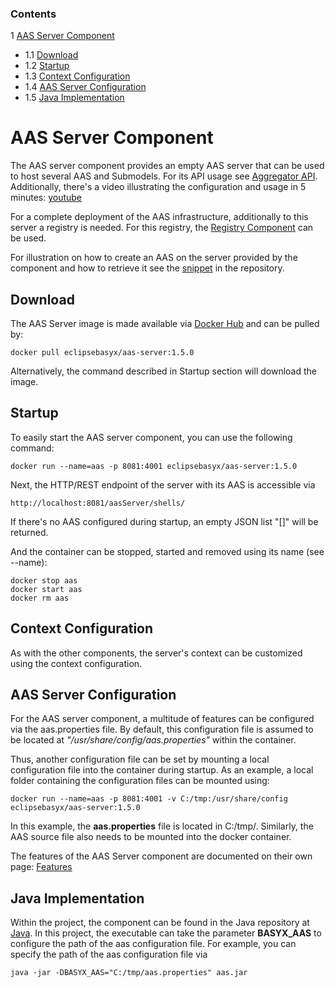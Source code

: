 ### Contents
1 [AAS Server Component](#aas-server-component)
   - 1.1 [Download](#download)
   - 1.2 [Startup](#startup)
   - 1.3 [Context Configuration](#context-configuration)
   - 1.4 [AAS Server Configuration](#aas-server-configuration)
   - 1.5 [Java Implementation](#java-implementation)

<a id="aas-server-component"></a>
# AAS Server Component
The AAS server component provides an empty AAS server that can be used to host several AAS and Submodels. For its API usage see [Aggregator API](https://wiki.eclipse.org/BaSyx_/_Documentation_/_API_/_AssetAdministrationShell). Additionally, there's a video illustrating the configuration and usage in 5 minutes: [youtube](https://www.youtube.com/watch?v=nGRNg0sj1oY)

For a complete deployment of the AAS infrastructure, additionally to this server a registry is needed. For this registry, the [Registry Component](https://wiki.eclipse.org/BaSyx_/_Documentation_/_Components_/_Registry) can be used.

For illustration on how to create an AAS on the server provided by the component and how to retrieve it see the [snippet](https://git.eclipse.org/r/plugins/gitiles/basyx/basyx/+/master/examples/basys.examples/src/test/java/org/eclipse/basyx/examples/snippets/aas/registry/ConnectToAASEndpoints.java) in the repository.

<a id="download"></a>
## Download
The AAS Server image is made available via [Docker Hub](https://hub.docker.com/r/eclipsebasyx/aas-server) and can be pulled by:

``` 
docker pull eclipsebasyx/aas-server:1.5.0
```
Alternatively, the command described in Startup section will download the image.

<a id="startup"></a>
## Startup
To easily start the AAS server component, you can use the following command:

```
docker run --name=aas -p 8081:4001 eclipsebasyx/aas-server:1.5.0
```
Next, the HTTP/REST endpoint of the server with its AAS is accessible via

```
http://localhost:8081/aasServer/shells/
```
If there's no AAS configured during startup, an empty JSON list "[]" will be returned.

And the container can be stopped, started and removed using its name (see --name):

```
docker stop aas
docker start aas
docker rm aas
```
<a id="context-configuation"></a>
## Context Configuration
As with the other components, the server's context can be customized using the context configuration.

<a id="aas-server-configuration"></a>
## AAS Server Configuration
For the AAS server component, a multitude of features can be configured via the aas.properties file. By default, this configuration file is assumed to be located at _"/usr/share/config/aas.properties"_ within the container.

Thus, another configuration file can be set by mounting a local configuration file into the container during startup. As an example, a local folder containing the configuration files can be mounted using:

```
docker run --name=aas -p 8081:4001 -v C:/tmp:/usr/share/config eclipsebasyx/aas-server:1.5.0
```
In this example, the **aas.properties** file is located in C:/tmp/. Similarly, the AAS source file also needs to be mounted into the docker container.

The features of the AAS Server component are documented on their own page: [Features](https://wiki.eclipse.org/BaSyx_/_Documentation_/_Components_/_AAS_Server_/_Features)

<a id="java-implementation"></a>
## Java Implementation
Within the project, the component can be found in the Java repository at [Java](https://git.eclipse.org/r/plugins/gitiles/basyx/basyx/+/master/components/basys.components/basyx.components.docker/basyx.components.AASServer/src/main/java/org/eclipse/basyx/components/aas/executable/). In this project, the executable can take the parameter **BASYX_AAS** to configure the path of the aas configuration file. For example, you can specify the path of the aas configuration file via

```
java -jar -DBASYX_AAS="C:/tmp/aas.properties" aas.jar
```
